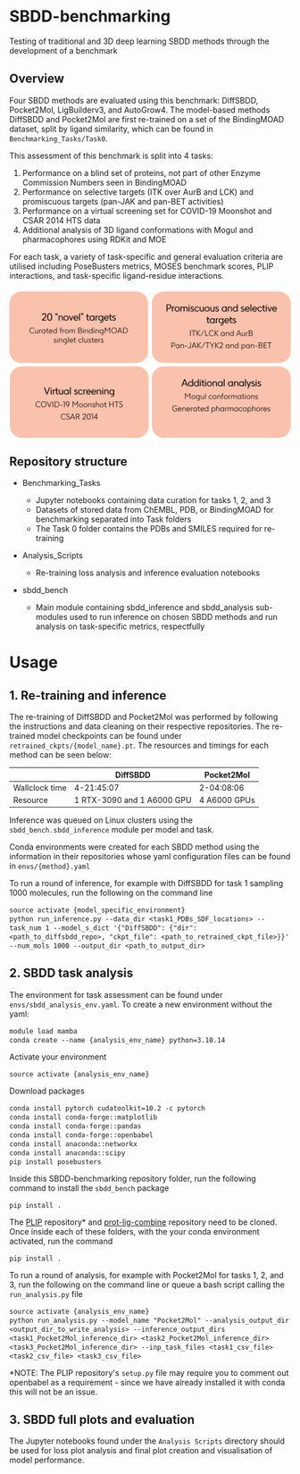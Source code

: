 # SBDD-benchmarking
Testing of traditional and 3D deep learning SBDD methods through the development of a benchmark

## Overview
Four SBDD methods are evaluated using this benchmark: DiffSBDD, Pocket2Mol, LigBuilderv3, and AutoGrow4. The model-based methods DiffSBDD and Pocket2Mol are first re-trained on a set of the BindingMOAD dataset, split by ligand similarity, which can be found in `Benchmarking_Tasks/Task0`.

This assessment of this benchmark is split into 4 tasks:

  1. Performance on a blind set of proteins, not part of other Enzyme Commission Numbers seen in BindingMOAD
  2. Performance on selective targets (ITK over AurB and LCK) and promiscuous targets (pan-JAK and pan-BET activities)
  3. Performance on a virtual screening set for COVID-19 Moonshot and CSAR 2014 HTS data
  4. Additional analysis of 3D ligand conformations with Mogul and pharmacophores using RDKit and MOE

For each task, a variety of task-specific and general evaluation criteria are utilised including PoseBusters metrics, MOSES benchmark scores, PLIP interactions, and task-specific ligand-residue interactions.

<img align="center" src="imgs/tasks.png" width="512">

## Repository structure
- Benchmarking_Tasks
  - Jupyter notebooks containing data curation for tasks 1, 2, and 3
  - Datasets of stored data from ChEMBL, PDB, or BindingMOAD for benchmarking separated into Task folders
  - The Task 0 folder contains the PDBs and SMILES required for re-training

- Analysis_Scripts
  - Re-training loss analysis and inference evaluation notebooks <br />

- sbdd_bench
  - Main module containing sbdd_inference and sbdd_analysis sub-modules used to run inference on chosen SBDD methods and run analysis on task-specific metrics, respectfully
  
# Usage
## 1. Re-training and inference
The re-training of DiffSBDD and Pocket2Mol was performed by following the instructions and data cleaning on their respective repositories. The re-trained model checkpoints can be found under `retrained_ckpts/{model_name}.pt`. The resources and timings for each method can be seen below:

|  | DiffSBDD | Pocket2Mol |
|--- | --- | --- |
| Wallclock time | 4-21:45:07 | 2-04:08:06 |
| Resource | 1 RTX-3090 and 1 A6000 GPU | 4 A6000 GPUs |

Inference was queued on Linux clusters using the `sbdd_bench.sbdd_inference` module per model and task.

Conda environments were created for each SBDD method using the information in their repositories whose yaml configuration files can be found in `envs/{method}.yaml`

To run a round of inference, for example with DiffSBDD for task 1 sampling 1000 molecules, run the following on the command line

```
source activate {model_specific_environment}
python run_inference.py --data_dir <task1_PDBs_SDF_locations> --task_num 1 --model_s_dict '{"DiffSBDD": {"dir": <path_to_diffsbdd_repo>, "ckpt_file": <path_to_retrained_ckpt_file>}}' --num_mols 1000 --output_dir <path_to_output_dir>
```

## 2. SBDD task analysis
The environment for task assessment can be found under `envs/sbdd_analysis_env.yaml`. To create a new environment without the yaml:

```
module load mamba
conda create --name {analysis_env_name} python=3.10.14
```

Activate your environment

```
source activate {analysis_env_name}
```

Download packages

```
conda install pytorch cudatoolkit=10.2 -c pytorch
conda install conda-forge::matplotlib
conda install conda-forge::pandas
conda install conda-forge::openbabel
conda install anaconda::networkx
conda install anaconda::scipy
pip install posebusters
```

Inside this SBDD-benchmarking repository folder, run the following command to install the `sbdd_bench` package
```
pip install .
```

The [PLIP](https://github.com/pharmai/plip) repository* and [prot-lig-combine](https://github.com/gsk-tech/prot-lig-combine) repository need to be cloned. Once inside each of these folders, with the your conda environment activated, run the command
```
pip install .
```

To run a round of analysis, for example with Pocket2Mol for tasks 1, 2, and 3, run the following on the command line or queue a bash script calling the `run_analysis.py` file

```
source activate {analysis_env_name}
python run_analysis.py --model_name "Pocket2Mol" --analysis_output_dir <output_dir_to_write_analysis> --inference_output_dirs <task1_Pocket2Mol_inference_dir> <task2_Pocket2Mol_inference_dir> <task3_Pocket2Mol_inference_dir> --inp_task_files <task1_csv_file> <task2_csv_file> <task3_csv_file> 
```

*NOTE: The PLIP repository's `setup.py` file may require you to comment out openbabel as a requirement - since we have already installed it with conda this will not be an issue.

## 3. SBDD full plots and evaluation
The Jupyter notebooks found under the `Analysis Scripts` directory should be used for loss plot analysis and final plot creation and visualisation of model performance.

